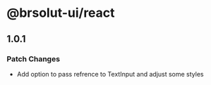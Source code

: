 # @brsolut-ui/react

## 1.0.1

### Patch Changes

- Add option to pass refrence to TextInput and adjust some styles
